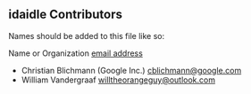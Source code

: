 ## idaidle Contributors

Names should be added to this file like so:

Name or Organization [email address]()

- Christian Blichmann (Google Inc.) <cblichmann@google.com>
- William Vandergraaf <willtheorangeguy@outlook.com>
